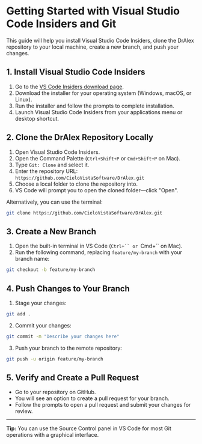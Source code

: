 # Getting Started with Visual Studio Code Insiders and Git

This guide will help you install Visual Studio Code Insiders, clone the DrAlex repository to your local machine, create a new branch, and push your changes.

## 1. Install Visual Studio Code Insiders

1. Go to the [VS Code Insiders download page](https://code.visualstudio.com/insiders/).
2. Download the installer for your operating system (Windows, macOS, or Linux).
3. Run the installer and follow the prompts to complete installation.
4. Launch Visual Studio Code Insiders from your applications menu or desktop shortcut.

## 2. Clone the DrAlex Repository Locally

1. Open Visual Studio Code Insiders.
2. Open the Command Palette (`Ctrl+Shift+P` or `Cmd+Shift+P` on Mac).
3. Type `Git: Clone` and select it.
4. Enter the repository URL:
   `https://github.com/CieloVistaSoftware/DrAlex.git`
5. Choose a local folder to clone the repository into.
6. VS Code will prompt you to open the cloned folder—click "Open".

Alternatively, you can use the terminal:

```sh
git clone https://github.com/CieloVistaSoftware/DrAlex.git
```

## 3. Create a New Branch

1. Open the built-in terminal in VS Code (`Ctrl+`` or `Cmd+`` on Mac).
2. Run the following command, replacing `feature/my-branch` with your branch name:
```sh
git checkout -b feature/my-branch
```

## 4. Push Changes to Your Branch

1. Stage your changes:
```sh
git add .
```
2. Commit your changes:
```sh
git commit -m "Describe your changes here"
```
3. Push your branch to the remote repository:
```sh
git push -u origin feature/my-branch
```

## 5. Verify and Create a Pull Request

- Go to your repository on GitHub.
- You will see an option to create a pull request for your branch.
- Follow the prompts to open a pull request and submit your changes for review.

---
**Tip:** You can use the Source Control panel in VS Code for most Git operations with a graphical interface.
